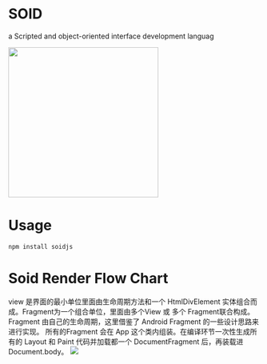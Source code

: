 # SOID
a Scripted and object-oriented interface development languag

<img src="http://lc-3dc7Ciuo.cn-n1.lcfile.com/31a24115ac07d87ba8ca/soidJS.png" width="300px"></img>
# Usage
```
npm install soidjs
```

# Soid Render Flow Chart
view 是界面的最小单位里面由生命周期方法和一个 HtmlDivElement 实体组合而成。Fragment为一个组合单位，里面由多个View 或 多个 Fragment联合构成。
Fragment 由自己的生命周期，这里借鉴了 Android Fragment 的一些设计思路来进行实现。
所有的Fragment 会在  App 这个类内组装。在编译环节一次性生成所有的 Layout 和 Paint 代码并加载都一个 DocumentFragment 后，再装载进 Document.body。
<img src="http://lc-3dc7Ciuo.cn-n1.lcfile.com/67b9bdbec9181e62ec7c/SoidLogic.jpg"></img>